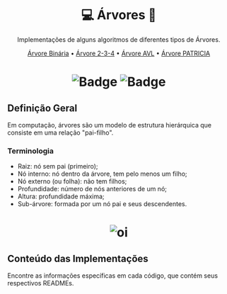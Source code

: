 [//]: # (--------Titulo--------)
<h1 align="center">
  <a>
    💻 Árvores 🌳
  </a>
</h1>

[//]: # (--------Descricao--------)
<p align="center">
  <a>
  Implementações de alguns algoritmos de diferentes tipos de Árvores.
  </a>
</p>

[//]: # (--------Conteudos--------)
<p align="center">
 <a href="https://github.com/Dino-Comp/Arvores/tree/main/arvores%20binarias">Árvore Binária</a> •
 <a href="https://github.com/Dino-Comp/Arvores/tree/main/ARVORE234">Árvore 2-3-4</a> • 
 <a href="https://github.com/Dino-Comp/Arvores/tree/main/arv_AVL">Árvore AVL</a> • 
 <a href="#https://github.com/Dino-Comp/Arvores/tree/main/arv_PATRICIA">Árvore PATRICIA</a>
</p>

[//]: # (--------Badge--------)
<h1 align="center">
  
  ![Badge](https://img.shields.io/badge/Linguagem-C-F1CB7B)
  ![Badge](https://img.shields.io/badge/License-MIT-F1CB7B)
  
</h1>

## Definição Geral
Em computação, árvores são um modelo de estrutura hierárquica que consiste em uma relação "pai-filho".

### Terminologia
<!--ts-->
   * Raiz: nó sem pai (primeiro);
   * Nó interno: nó dentro da árvore, tem pelo menos um filho;
   * Nó externo (ou folha): não tem filhos;
   * Profundidade: número de nós anteriores de um nó;
   * Altura: profundidade máxima;
   * Sub-árvore: formada por um nó pai e seus descendentes.
<!--te-->

[//]: # (--------Banner--------)
<h1 align="center">
  
  ![oi](https://user-images.githubusercontent.com/65466643/143596914-a1962f23-7386-46c8-89e6-0cc4232f5ddd.png)
  
</h1>

## Conteúdo das Implementações
Encontre as informações específicas em cada código, que contém seus respectivos READMEs.


